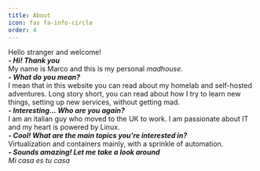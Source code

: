 ```yaml
---
title: About
icon: fas fa-info-circle
order: 4
---
```

Hello stranger and welcome!\
_**- Hi! Thank you**_\
My name is Marco and this is my personal _madhouse_.\
_**- What do you mean?**_\
I mean that in this website you can read about my homelab and self-hosted adventures. Long story short, you can read
about how I try to learn new things, setting up new services, without getting mad.\
_**- Interesting... Who are you again?**_\
I am an italian guy who moved to the UK to work. I am passionate about IT and my heart is powered by Linux.\
_**- Cool! What are the main topics you're interested in?**_\
Virtualization and containers mainly, with a sprinkle of automation.\
_**- Sounds amazing! Let me take a look around**_\
_Mi casa es tu casa_
